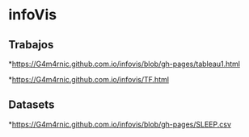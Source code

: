 # infoVis


## Trabajos

*https://G4m4rnic.github.com.io/infovis/blob/gh-pages/tableau1.html

*https://G4m4rnic.github.com.io/infovis/TF.html

## Datasets

*https://G4m4rnic.github.com.io/infovis/blob/gh-pages/SLEEP.csv
